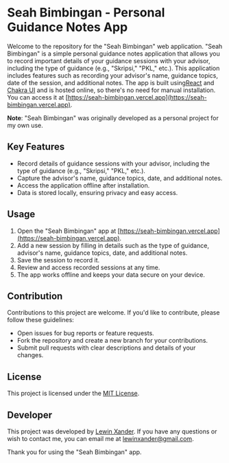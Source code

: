 # Seah Bimbingan - Personal Guidance Notes App

Welcome to the repository for the "Seah Bimbingan" web application. "Seah Bimbingan" is a simple personal guidance notes application that allows you to record important details of your guidance sessions with your advisor, including the type of guidance (e.g., "Skripsi," "PKL," etc.). This application includes features such as recording your advisor's name, guidance topics, date of the session, and additional notes. The app is built using[React](https://react.dev) and [Chakra UI](https://chakra-ui.com) and is hosted online, so there's no need for manual installation. You can access it at [https://seah-bimbingan.vercel.app](https://seah-bimbingan.vercel.app).

**Note**: "Seah Bimbingan" was originally developed as a personal project for my own use.

## Key Features

- Record details of guidance sessions with your advisor, including the type of guidance (e.g., "Skripsi," "PKL," etc.).
- Capture the advisor's name, guidance topics, date, and additional notes.
- Access the application offline after installation.
- Data is stored locally, ensuring privacy and easy access.

## Usage

1. Open the "Seah Bimbingan" app at [https://seah-bimbingan.vercel.app](https://seah-bimbingan.vercel.app).
2. Add a new session by filling in details such as the type of guidance, advisor's name, guidance topics, date, and additional notes.
3. Save the session to record it.
4. Review and access recorded sessions at any time.
5. The app works offline and keeps your data secure on your device.

## Contribution

Contributions to this project are welcome. If you'd like to contribute, please follow these guidelines:

- Open issues for bug reports or feature requests.
- Fork the repository and create a new branch for your contributions.
- Submit pull requests with clear descriptions and details of your changes.

## License

This project is licensed under the [MIT License](LICENSE).

## Developer

This project was developed by [Lewin Xander](https://portfolio-caclm10.vercel.app). If you have any questions or wish to contact me, you can email me at [lewinxander@gmail.com](mailto:lewinxander@gmail.com).

Thank you for using the "Seah Bimbingan" app.
